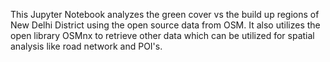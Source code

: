 This Jupyter Notebook analyzes the green cover vs the build up regions of New Delhi District using the open source data from OSM. It also utilizes the open library OSMnx to retrieve other data which can be utilized for spatial analysis like road network and POI's.
